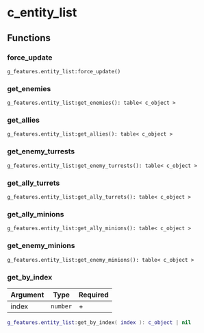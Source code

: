 # c\_entity\_list

## Functions

### force\_update

```
g_features.entity_list:force_update()
```

### get\_enemies

```
g_features.entity_list:get_enemies(): table< c_object >
```

### get\_allies

```
g_features.entity_list:get_allies(): table< c_object >
```

### get\_enemy\_turrests

```
g_features.entity_list:get_enemy_turrests(): table< c_object >
```

### get\_ally\_turrets

```
g_features.entity_list:get_ally_turrets(): table< c_object >
```

### get\_ally\_minions

```
g_features.entity_list:get_ally_minions(): table< c_object >
```

### get\_enemy\_minions

```
g_features.entity_list:get_enemy_minions(): table< c_object >
```

### get\_by\_index

| Argument | Type     | Required |
| -------- | -------- | -------- |
| index    | `number` | +        |

```lua
g_features.entity_list:get_by_index( index ): c_object | nil
```
